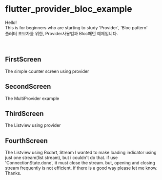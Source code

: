 # flutter_provider_bloc_example
Hello!<br>
This is for beginners who are starting to study 'Provider', 'Bloc pattern'<br>
플러터 초보자를 위한, Provider사용법과 Bloc패턴 예제입니다.
<br><br><br>
<h2> FirstScreen </h2>
The simple counter screen using provider
<br>
<h2> SecondScreen </h2>
The MultiProvider example
<br>
<h2> ThirdScreen </h2>
The Listview using provider
<br>
<h2> FourthScreen </h2>
The Listview using Rxdart, Stream
I wanted to make loading indicator using just one stream(list stream), but i couldn't do that. 
if use 'ConnectionState.done', it must close the stream. but, opening and closing stream frequently is not efficient.
if there is a good way please let me know. 
Thanks.
